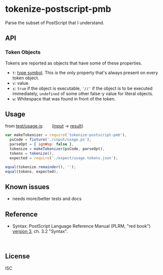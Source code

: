 ﻿
<!--#echo json="package.json" key="name" underline="=" -->
tokenize-postscript-pmb
=======================
<!--/#echo -->

<!--#echo json="package.json" key="description" -->
Parse the subset of PostScript that I understand.
<!--/#echo -->


API
---

### Token Objects

Tokens are reported as objects that have some of these properties.

* `t`: [type symbol](src/types.symb2name.json).
  This is the only property that's always present on every token object.
* `v`: value.
* `x`: `true` if the object is executable,
  `'//'` if the object is to be executed immediately,
  `undefined` of some other false-y value for literal objects.
* `w`: Whitespace that was found in front of the token.




Usage
-----

from [test/usage.js](test/usage.js):
&nbsp; &nbsp; &nbsp;
([input](test/input/usage.ps) &rarr; [result](test/expect/usage.tokens.json))

<!--#include file="test/usage.js" start="  //#u" stop="  //#r"
  outdent="  " code="javascript" -->
<!--#verbatim lncnt="11" -->
```javascript
var makeTokenizer = require('tokenize-postscript-pmb'),
  psCode = fixture('./input/usage.ps'),
  parseOpt = { ignWsp: false },
  tokenize = makeTokenizer(psCode, parseOpt),
  tokens = tokenize(),
  expected = require('./expect/usage.tokens.json');

equal(tokenize.remainder(), '');
equal(tokens, expected);
```
<!--/include-->






<!--#toc stop="scan" -->



Known issues
------------

* needs more/better tests and docs



Reference
---------

* Syntax: PostScript Language Reference Manual (PLRM, "red book")
  [version 3][plrm-v3], ch. 3.2 "Syntax".




&nbsp;


  [plrm-v3]: http://web.archive.org/web/20090205083652/http://partners.adobe.com:80/public/developer/en/ps/PLRM.pdf
  [ps-faq]: http://web.archive.org/web/20170720222605/https://en.wikibooks.org/wiki/PostScript_FAQ
  [ps-wp-2008]: http://web.archive.org/web/20081221010243/http://en.wikipedia.org/wiki/PostScript


License
-------
<!--#echo json="package.json" key=".license" -->
ISC
<!--/#echo -->
